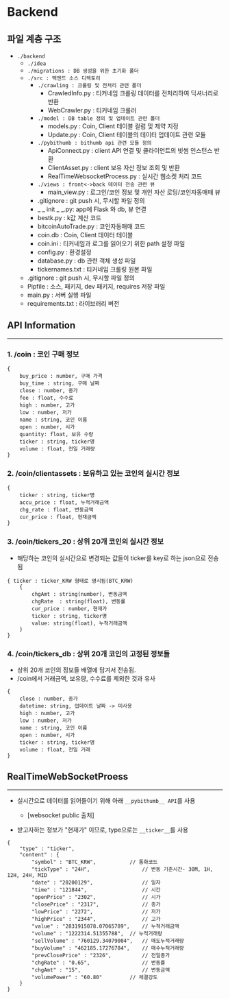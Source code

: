 # Backend



## 파일 계층 구조

- `./backend`
  - `./idea`
  - `./migrations : DB 생성을 위한 초기화 폴더`    
  - `./src : 백엔드 소스 디렉토리`
    - `./crawling : 크롤링 및 전처리 관련 폴더` 
      - CrawledInfo.py : 티커네임 크롤링 데이터를 전처리하여 딕셔너리로 반환
      - WebCrawler.py : 티커네임 크롤러
    - `./model : DB table 정의 및 업데이트 관련 폴더`                      
      - models.py : Coin, Client 테이블 컬럼 및 제약 지정   
      - Update.py : Coin, Client 테이블의 데이터 업데이트 관련 모듈      
    - `./pybithumb : bithumb api 관련 모듈 정의` 
      - ApiConnect.py : client API 연결 및 클라이언트의 빗썸 인스턴스 반환
      - ClientAsset.py : client 보유 자산 정보 조회 및 반환
      - RealTimeWebsocketProcess.py : 실시간 웹소켓 처리 코드
    - `./views : front<->back 데이터 전송 관련 뷰 ` 
      - main_view.py : 로그인/코인 정보 및 개인 자산 로딩/코인자동매매 뷰
    - .gitignore : git push 시, 무시할 파일 정의
    - _ _ init _ _.py: app에 Flask 와 db, 뷰 연결
    - bestk.py : k값 계산 코드
    - bitcoinAutoTrade.py : 코인자동매매 코드
    - coin.db : Coin, Client 데이터 테이블
    - coin.ini : 티커네임과 로그를 읽어오기 위한 path 설정 파일 
    - config.py : 환경설정
    - database.py : db 관련 객체 생성 파일
    - tickernames.txt : 티커네임 크롤링 원본 파일
  - .gitignore : git push 시, 무시할 파일 정의
  - Pipfile : 소스, 패키지, dev 패키지, requires 저장 파일
  - main.py : 서버 실행 파일
  - requirements.txt : 라이브러리 버전 



## API Information

------

### 1. /coin : 코인 구매 정보

```
{
	buy_price : number, 구매 가격
	buy_time : string, 구매 날짜
	close : number, 종가
	fee : float, 수수료
	high : number, 고가
	low : number, 저가
	name : string, 코인 이름
	open : number, 시가
	quantity: float, 보유 수량
	ticker : string, ticker명
	volume : float, 전일 거래량
}
```

### 2. /coin/clientassets : 보유하고 있는 코인의 실시간 정보

```
{
	ticker : string, ticker명
	accu_price : float, 누적거래금액
  	chg_rate : float, 변동금액
	cur_price : float, 현재금액
}
```

### 3. /coin/tickers_20 : 상위 20개 코인의 실시간 정보

- 해당하는 코인의 실시간으로 변경되는 값들이 ticker를 key로 하는 json으로 전송됨

```
{ ticker : ticker_KRW 형태로 명시됨(BTC_KRW)
	{
		chgAmt : string(number), 변동금액
		chgRate  : string(float), 변동률
		cur_price : number, 현재가
		ticker : string, ticker명
		value: string(float), 누적거래금액
	}
}
```

### 4. /coin/tickers_db : 상위 20개 코인의 고정된 정보들

* 상위 20개 코인의 정보들 배열에 담겨서 전송됨.
* /coin에서 거래금액, 보유량, 수수료를 제외한 것과 유사

```
{
	close : number, 종가
	datetime: string, 업데이트 날짜 -> 미사용
	high : number, 고가
	low : number, 저가
	name : string, 코인 이름
 	open : number, 시가
	ticker : string, ticker명
	volume : float, 전일 거래
}
```




## RealTimeWebSocketProess
-----------

- 실시간으로 데이터를 읽어들이기 위해 아래 `__pybithumb__ API`를 사용
	- [websocket public 출처]
    
- 받고자하는 정보가 "현재가" 이므로, type으로는 `__ticker__`를 사용
```
{
	"type" : "ticker",
	"content" : {
		"symbol" : "BTC_KRW",			// 통화코드
		"tickType" : "24H",					// 변동 기준시간- 30M, 1H, 12H, 24H, MID
		"date" : "20200129",				// 일자
		"time" : "121844",					// 시간
		"openPrice" : "2302",				// 시가
		"closePrice" : "2317",				// 종가
		"lowPrice" : "2272",				// 저가
		"highPrice" : "2344",				// 고가
		"value" : "2831915078.07065789",	// 누적거래금액
		"volume" : "1222314.51355788",	// 누적거래량
		"sellVolume" : "760129.34079004",	// 매도누적거래량
		"buyVolume" : "462185.17276784",	// 매수누적거래량
		"prevClosePrice" : "2326",			// 전일종가
		"chgRate" : "0.65",					// 변동률
		"chgAmt" : "15",					// 변동금액
		"volumePower" : "60.80"			// 체결강도
	}
}
```

